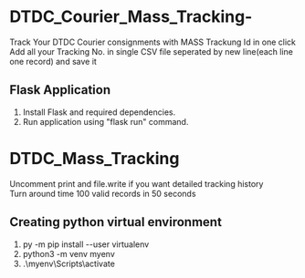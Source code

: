 # DTDC_Courier_Mass_Tracking- <br/>

Track Your DTDC Courier consignments with MASS Trackung Id in one click <br/>
Add all your Tracking No. in single CSV file seperated by new line(each line one record) and save it<br/>

## Flask Application

1. Install Flask and required dependencies.
2. Run application using "flask run" command.

# DTDC_Mass_Tracking <br/>
Uncomment print and file.write if you want detailed tracking history <br/>
Turn around time 100 valid records in 50 seconds

## Creating python virtual environment
1. py -m pip install --user virtualenv
2. python3 -m venv myenv
3. .\myenv\Scripts\activate 
